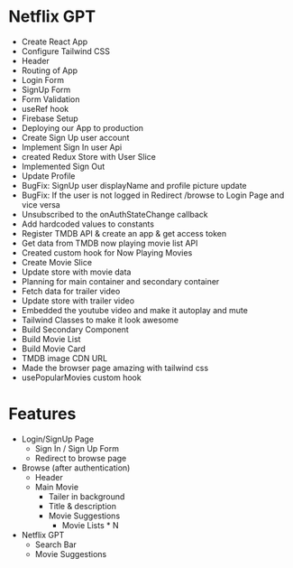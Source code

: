 # Netflix GPT
 
  - Create React App
  - Configure Tailwind CSS
  - Header
  - Routing of App
  - Login Form
  - SignUp Form
  - Form Validation
  - useRef hook
  - Firebase Setup
  - Deploying our App to production
  - Create Sign Up user account
  - Implement Sign In user Api
  - created Redux Store with User Slice
  - Implemented Sign Out
  - Update Profile
  - BugFix: SignUp user displayName and profile picture update
  - BugFix: If the user is not logged in Redirect /browse to Login Page and vice versa
  - Unsubscribed to the onAuthStateChange callback
  - Add hardcoded values to constants
  - Register TMDB API & create an app & get access token
  - Get data from TMDB now playing movie list API
  - Created custom hook for Now Playing Movies 
  - Create Movie Slice
  - Update store with movie data
  - Planning for main container and secondary container
  - Fetch data for trailer video
  - Update store with trailer video
  - Embedded the youtube video and make it autoplay and mute
  - Tailwind Classes to make it look awesome
  - Build Secondary Component
  - Build Movie List
  - Build Movie Card
  - TMDB image CDN URL
  - Made the browser page amazing with tailwind css
  - usePopularMovies custom hook


# Features
  - Login/SignUp Page
    - Sign In / Sign Up Form
    - Redirect to browse page
  - Browse (after authentication)
    - Header
    - Main Movie
         - Tailer in background
         - Title & description
         - Movie Suggestions 
             - Movie Lists * N
  - Netflix GPT
    - Search Bar
    - Movie Suggestions          